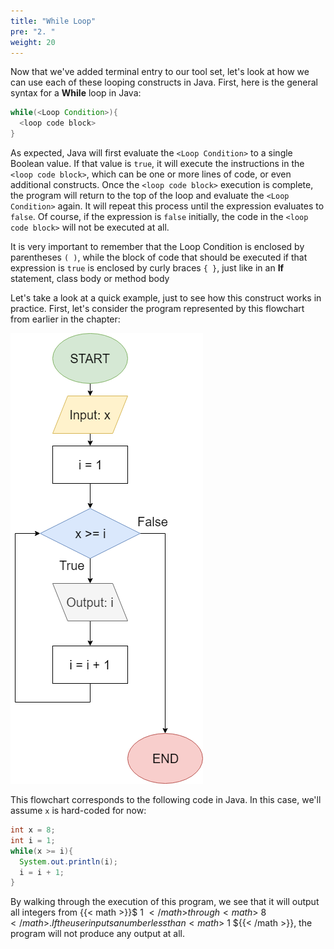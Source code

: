 ```yaml
---
title: "While Loop"
pre: "2. "
weight: 20
---
```


Now that we've added terminal entry to our tool set, let's look at how we can use each of these looping constructs in Java. First, here is the general syntax for a **While** loop in Java:

```java
while(<Loop Condition>){
  <loop code block>
}
```

As expected, Java will first evaluate the `<Loop Condition>` to a single Boolean value. If that value is `true`, it will execute the instructions in the `<loop code block>`, which can be one or more lines of code, or even additional constructs. Once the `<loop code block>` execution is complete, the program will return to the top of the loop and evaluate the `<Loop Condition>` again. It will repeat this process until the expression evaluates to `false`. Of course, if the expression is `false` initially, the code in the `<loop code block>` will not be executed at all. 

It is very important to remember that the Loop Condition is enclosed by parentheses `( )`, while the block of code that should be executed if that expression is `true` is enclosed by curly braces `{ }`, just like in an **If** statement, class body or method body

Let's take a look at a quick example, just to see how this construct works in practice. First, let's consider the program represented by this flowchart from earlier in the chapter:

![Looping Program Flowchart](/images/05-loop/5.2.countuploop.png)

This flowchart corresponds to the following code in Java. In this case, we'll assume `x` is hard-coded for now:

```java
int x = 8;
int i = 1;
while(x >= i){
  System.out.println(i);
  i = i + 1;
}
```

By walking through the execution of this program, we see that it will output all integers from {{< math >}}$ 1 ${{< /math >}} through {{< math >}}$ 8 ${{< /math >}}. If the user inputs a number less than {{< math >}}$ 1 ${{< /math >}}, the program will not produce any output at all. 